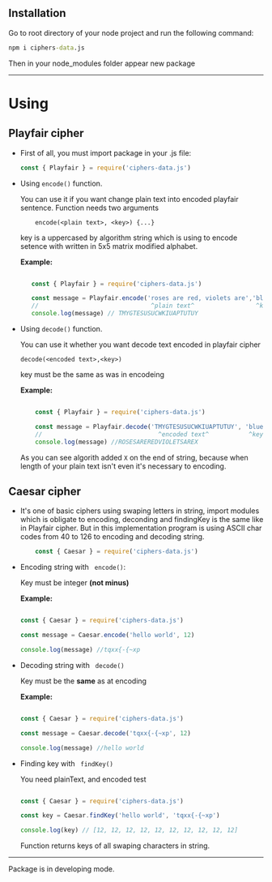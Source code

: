 ## Installation

Go to root directory of your node project and run the following command:
```cmd
npm i ciphers-data.js
```

Then in your node_modules folder appear new package

---
# Using

## Playfair cipher

* First of all, you must import package in your .js file:
    ```js
    const { Playfair } = require('ciphers-data.js')
    ```
* Using ```encode()``` function.

    You can use it if you want change plain text into encoded playfair sentence. Function needs two arguments 
    ``` 
        encode(<plain text>, <key>) {...}
    ```
    key is a uppercased by algorithm string which is using to encode setence with written in 5x5 matrix modified alphabet.

    **Example:**
     ```js

        const { Playfair } = require('ciphers-data.js')

        const message = Playfair.encode('roses are red, violets are','blue')
        //                               ^plain text^                 ^key^
        console.log(message) // TMYGTESUSUCWKIUAPTUTUY

     ```

* Using ```decode()``` function.

    You can use it whether you want decode text encoded in playfair cipher
    ```
    decode(<encoded text>,<key>)
    ```
    key must be the same as was in encodeing

    **Example:**
    ```js

        const { Playfair } = require('ciphers-data.js')

        const message = Playfair.decode('TMYGTESUSUCWKIUAPTUTUY', 'blue')
        //                                ^encoded text^           ^key^
        console.log(message) //ROSESAREREDVIOLETSAREX

    ```
    As you can see algorith added ```X``` on the end of string, because when length of your plain text isn't even it's necessary to encoding.

## Caesar cipher

* It's one of basic ciphers using swaping letters in string, import modules which is obligate to encoding, deconding and findingKey is the same like in Playfair cipher.
But in this implementation program is using ASCII char codes from 40 to 126 to encoding and decoding string.

    ```js
        const { Caesar } = require('ciphers-data.js')
    ```

* Encoding string with ``` encode()```:

    Key must be integer **(not minus)**

    **Example:**
    ```js

    const { Caesar } = require('ciphers-data.js')

    const message = Caesar.encode('hello world', 12)

    console.log(message) //tqxx{-{~xp

    ```
* Decoding string with ``` decode()```

    Key must be the **same** as at encoding

    **Example:**
    ```js

    const { Caesar } = require('ciphers-data.js')

    const message = Caesar.decode('tqxx{-{~xp', 12)

    console.log(message) //hello world

    ```

* Finding key with ``` findKey()```

    You need plainText, and encoded test

    ```js

    const { Caesar } = require('ciphers-data.js')

    const key = Caesar.findKey('hello world', 'tqxx{-{~xp')

    console.log(key) // [12, 12, 12, 12, 12, 12, 12, 12, 12, 12]

    ```
    Function returns keys of all swaping characters in string.

---

Package is in developing mode.
